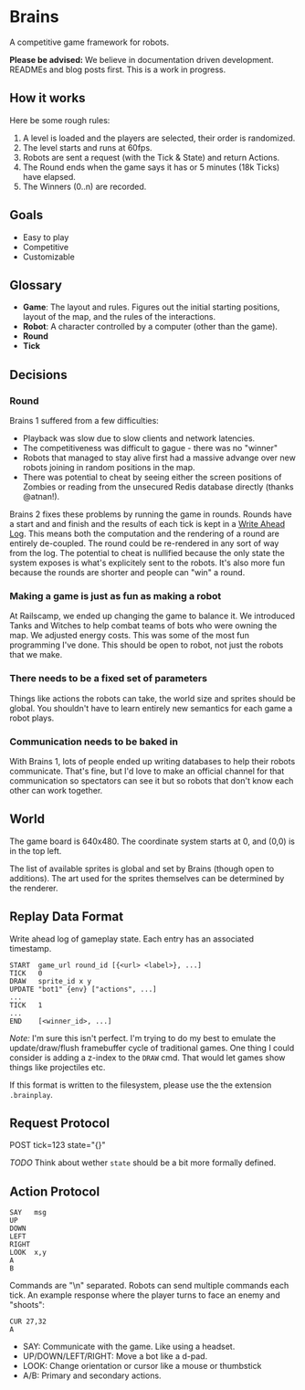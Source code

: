# Brains

A competitive game framework for robots.

**Please be advised:** We believe in documentation driven development. READMEs and blog posts first. This is a work in progress.


## How it works

Here be some rough rules:

1. A level is loaded and the players are selected, their order is randomized.
2. The level starts and runs at 60fps.
3. Robots are sent a request (with the Tick & State) and return Actions.
4. The Round ends when the game says it has or 5 minutes (18k Ticks) have elapsed.
5. The Winners (0..n) are recorded.


## Goals

* Easy to play
* Competitive
* Customizable


## Glossary

* **Game**: The layout and rules. Figures out the initial starting positions, layout of the map, and the rules of the interactions.
* **Robot**:  A character controlled by a computer (other than the game).
* **Round**
* **Tick**

## Decisions

### Round
Brains 1 suffered from a few difficulties:

* Playback was slow due to slow clients and network latencies.
* The competitiveness was difficult to gague - there was no "winner"
* Robots that managed to stay alive first had a massive advange over new robots joining in random positions in the map.
* There was potential to cheat by seeing either the screen positions of Zombies or reading from the unsecured Redis database directly (thanks @atnan!).

Brains 2 fixes these problems by running the game in rounds. Rounds have a start and and finish and the results of each tick is kept in a [Write Ahead Log](http://en.wikipedia.org/wiki/Write-ahead_logging). This means both the computation and the rendering of a round are entirely de-coupled. The round could be re-rendered in any sort of way from the log. The potential to cheat is nullified because the only state the system exposes is what's explicitely sent to the robots. It's also more fun because the rounds are shorter and people can "win" a round.

### Making a game is just as fun as making a robot

At Railscamp, we ended up changing the game to balance it. We introduced Tanks and Witches to help combat teams of bots who were owning the map. We adjusted energy costs. This was some of the most fun programming I've done. This should be open to robot, not just the robots that we make.

### There needs to be a fixed set of parameters
Things like actions the robots can take, the world size and sprites should be global. You shouldn't have to learn entirely new semantics for each game a robot plays.

### Communication needs to be baked in
With Brains 1, lots of people ended up writing databases to help their robots communicate. That's fine, but I'd love to make an official channel for that communication so spectators can see it but so robots that don't know each other can work together.


## World

The game board is 640x480. The coordinate system starts at 0, and (0,0) is in the top left.

The list of available sprites is global and set by Brains (though open to additions). The art used for the sprites themselves can be determined by the renderer.


## Replay Data Format

Write ahead log of gameplay state. Each entry has an associated timestamp.

```
START  game_url round_id [{<url> <label>}, ...]
TICK   0
DRAW   sprite_id x y
UPDATE "bot1" {env} ["actions", ...]
...
TICK   1
...
END    [<winner_id>, ...]
```

*Note:* I'm sure this isn't perfect. I'm trying to do my best to emulate the update/draw/flush framebuffer cycle of traditional games. One thing I could consider is adding a z-index to the `DRAW` cmd. That would let games show things like projectiles etc.

If this format is written to the filesystem, please use the the extension `.brainplay`.


## Request Protocol

POST <url> tick=123 state="{}"

*TODO* Think about wether `state` should be a bit more formally defined.


## Action Protocol

```
SAY   msg
UP
DOWN
LEFT
RIGHT
LOOK  x,y
A
B
```

Commands are "\n" separated. Robots can send multiple commands each tick. An example response where the player turns to face an enemy and "shoots":

```
CUR 27,32
A
```

* SAY: Communicate with the game. Like using a headset.
* UP/DOWN/LEFT/RIGHT: Move a bot like a d-pad.
* LOOK: Change orientation or cursor like a mouse or thumbstick
* A/B: Primary and secondary actions.
